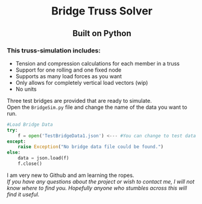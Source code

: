 <h1 align="center">Bridge Truss Solver</h1>
<h2 align="center">Built on Python</h2>
<h3>This truss-simulation includes:</h3>
<ul>
  <li>Tension and compression calculations for each member in a truss</li>
  <li>Support for one rolling and one fixed node</li>
  <li>Supports as many load forces as you want</li>
  <li>Only allows for completely vertical load vectors (wip)</li>
  <li>No units</li>
</ul>

Three test bridges are provided that are ready to simulate.<br>
Open the <code>BridgeSim.py</code> file and change the name of the data you want to run.<br>

``` python
#Load Bridge Data
try:
    f = open('TestBridgeData1.json') <--- #You can change to test data 1,2, or 3
except:
    raise Exception("No bridge data file could be found.")
else:
    data = json.load(f)
    f.close()
```

I am very new to Github and am learning the ropes. <br>
*If you have any questions about the project or wish to contact me, I will not know where to find you. Hopefully anyone who stumbles across this will find it useful.*
